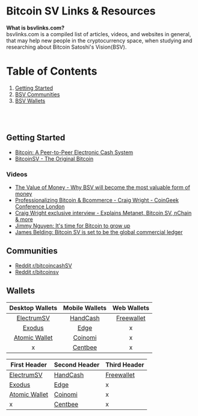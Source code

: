 # Bitcoin SV Links & Resources

**What is bsvlinks.com?**<br/>
bsvlinks.com is a compiled list of articles, videos, and websites in general, that may help new people in the cryptocurrency space, when studying and researching about Bitcoin Satoshi's Vision(BSV).

# Table of Contents
1. [Getting Started](#getting-started)
2. [BSV Communities](#communities)
3. [BSV Wallets](#wallets)

<br/><br/>

## Getting Started
* [Bitcoin: A Peer-to-Peer Electronic Cash System](https://bitcoinsv.io/bitcoin/)
* [BitcoinSV - The Original Bitcoin](https://bitcoinsv.io/)

### Videos
* [The Value of Money - Why BSV will become the most valuable form of money](https://www.youtube.com/watch?v=2hboJyFyGFY)
* [Professionalizing Bitcoin & Bcommerce - Craig Wright - CoinGeek Conference London](https://www.youtube.com/watch?v=9lRjXJmIdys)
* [Craig Wright exclusive interview - Explains Metanet, Bitcoin SV, nChain & more](https://www.youtube.com/watch?v=ZoYnZ6CAoAk)
* [Jimmy Nguyen: It's time for Bitcoin to grow up](https://www.youtube.com/watch?v=gR_1Lkn_364)
* [James Belding: Bitcoin SV is set to be the global commercial ledger](https://www.youtube.com/watch?v=VW7QKOc-uJs)

## Communities
* [Reddit r/bitcoincashSV](https://www.reddit.com/r/bitcoincashSV/)
* [Reddit r/bitcoinsv](https://www.reddit.com/r/bitcoinsv/)

## Wallets
| Desktop Wallets | Mobile Wallets | Web Wallets |
|:----------:|:-------------:|:------:|
| [ElectrumSV](https://electrumsv.io/) |  [HandCash](https://handcash.io/) | [Freewallet](https://freewallet.org/) |
| [Exodus](https://www.exodus.io/) |    [Edge](https://edge.app/)   |   x |
| [Atomic Wallet](https://atomicwallet.io/) | [Coinomi](https://www.coinomi.com/en/) |    x |
| x | [Centbee](https://centbee.com/) |    x |


First Header | Second Header | Third Header
------------ | ------------- | -------------
[ElectrumSV](https://electrumsv.io/) | [HandCash](https://handcash.io/) | [Freewallet](https://freewallet.org/)
[Exodus](https://www.exodus.io/) | [Edge](https://edge.app/) | x
[Atomic Wallet](https://atomicwallet.io/) | [Coinomi](https://www.coinomi.com/en/) | x
x | [Centbee](https://centbee.com/) | x
